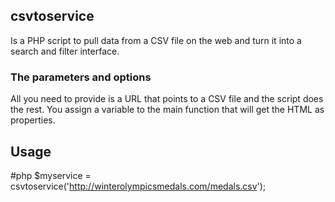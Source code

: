## csvtoservice

Is a PHP script to pull data from a CSV file on the web and turn it into a search and filter interface.

### The parameters and options

All you need to provide is a URL that points to a CSV file and the script does the rest.
You assign a variable to the main function that will get the HTML as properties.


## Usage

   #php
   $myservice = csvtoservice('http://winterolympicsmedals.com/medals.csv');
